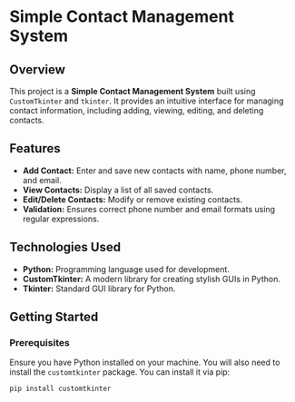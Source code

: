 # Simple Contact Management System

## Overview

This project is a **Simple Contact Management System** built using `CustomTkinter` and `tkinter`. It provides an intuitive interface for managing contact information, including adding, viewing, editing, and deleting contacts.

## Features

- **Add Contact:** Enter and save new contacts with name, phone number, and email.
- **View Contacts:** Display a list of all saved contacts.
- **Edit/Delete Contacts:** Modify or remove existing contacts.
- **Validation:** Ensures correct phone number and email formats using regular expressions.

## Technologies Used

- **Python:** Programming language used for development.
- **CustomTkinter:** A modern library for creating stylish GUIs in Python.
- **Tkinter:** Standard GUI library for Python.

## Getting Started

### Prerequisites

Ensure you have Python installed on your machine. You will also need to install the `customtkinter` package. You can install it via pip:

```bash
pip install customtkinter
